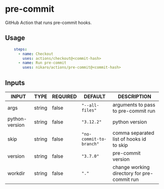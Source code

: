 # pre-commit

GitHub Action that runs pre-commit hooks.

## Usage

```yaml
    steps:
      - name: Checkout
        uses: actions/checkout@<commit-hash>
      - name: Run pre-commit
        uses: nikaro/actions/pre-commit@<commit-hash>
```

## Inputs

<!-- AUTO-DOC-INPUT:START - Do not remove or modify this section -->

|     INPUT      |  TYPE  | REQUIRED |         DEFAULT         |                  DESCRIPTION                  |
|----------------|--------|----------|-------------------------|-----------------------------------------------|
|      args      | string |  false   |     `"--all-files"`     |      arguments to pass to pre-commit run      |
| python-version | string |  false   |       `"3.12.2"`        |                python version                 |
|      skip      | string |  false   | `"no-commit-to-branch"` | comma separated list of hooks id <br>to skip  |
|    version     | string |  false   |        `"3.7.0"`        |              pre-commit version               |
|    workdir     | string |  false   |          `"."`          |  change working directory for pre-commit run  |

<!-- AUTO-DOC-INPUT:END -->
